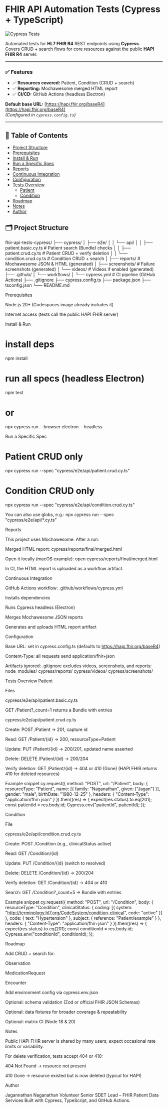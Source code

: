 # FHIR API Automation Tests (Cypress + TypeScript)

![Cypress Tests](https://github.com/jaganatwork/fhir-api-tests-cypress/actions/workflows/cypress.yml/badge.svg)

Automated tests for **HL7 FHIR R4** REST endpoints using **Cypress**.  
Covers CRUD + search flows for core resources against the public **HAPI FHIR R4** server.

---

### ✅ Features

- ✅ **Resources covered:** Patient, Condition (CRUD + search)
- ✅ **Reporting:** Mochawesome merged HTML report
- ✅ **CI/CD:** GitHub Actions (headless Electron)

**Default base URL:** [https://hapi.fhir.org/baseR4](https://hapi.fhir.org/baseR4)  
_(Configured in `cypress.config.ts`)_

---

## 📘 Table of Contents

- [Project Structure](#project-structure)
- [Prerequisites](#prerequisites)
- [Install & Run](#install--run)
- [Run a Specific Spec](#run-a-specific-spec)
- [Reports](#reports)
- [Continuous Integration](#continuous-integration)
- [Configuration](#configuration)
- [Tests Overview](#tests-overview)
  - [Patient](#patient)
  - [Condition](#condition)
- [Roadmap](#roadmap)
- [Notes](#notes)
- [Author](#author)

## 🗂️ Project Structure

fhir-api-tests-cypress/
├── cypress/
│ ├── e2e/
│ │ └── api/
│ │ ├── patient.basic.cy.ts # Patient search (Bundle) checks
│ │ ├── patient.crud.cy.ts # Patient CRUD + verify deletion
│ │ └── condition.crud.cy.ts # Condition CRUD + search
│ ├── reports/ # Mochawesome JSON & HTML (generated)
│ ├── screenshots/ # Failure screenshots (generated)
│ └── videos/ # Videos if enabled (generated)
├── .github/
│ └── workflows/
│ └── cypress.yml # CI pipeline (GitHub Actions)
├── .gitignore
├── cypress.config.ts
├── package.json
├── tsconfig.json
└── README.md

Prerequisites

Node.js 20+ (Codespaces image already includes it)

Internet access (tests call the public HAPI FHIR server)

Install & Run

# install deps

npm install

# run all specs (headless Electron)

npm test

# or

npx cypress run --browser electron --headless

Run a Specific Spec

# Patient CRUD only

npx cypress run --spec "cypress/e2e/api/patient.crud.cy.ts"

# Condition CRUD only

npx cypress run --spec "cypress/e2e/api/condition.crud.cy.ts"

You can also use globs, e.g.:
npx cypress run --spec "cypress/e2e/api/\*.cy.ts"

Reports

This project uses Mochawesome. After a run:

Merged HTML report:
cypress/reports/final/merged.html

Open it locally (macOS example):
open cypress/reports/final/merged.html

In CI, the HTML report is uploaded as a workflow artifact.

Continuous Integration

GitHub Actions workflow: .github/workflows/cypress.yml

Installs dependencies

Runs Cypress headless (Electron)

Merges Mochawesome JSON reports

Generates and uploads HTML report artifact

Configuration

Base URL: set in cypress.config.ts
(defaults to https://hapi.fhir.org/baseR4)

Content-Type: all requests send application/fhir+json

Artifacts ignored: .gitignore excludes videos, screenshots, and reports:
node_modules/
cypress/reports/
cypress/videos/
cypress/screenshots/

Tests Overview
Patient

Files

cypress/e2e/api/patient.basic.cy.ts

GET /Patient?\_count=1 returns a Bundle with entries

cypress/e2e/api/patient.crud.cy.ts

Create: POST /Patient → 201, capture id

Read: GET /Patient/{id} → 200, resourceType=Patient

Update: PUT /Patient/{id} → 200/201, updated name asserted

Delete: DELETE /Patient/{id} → 200/204

Verify deletion: GET /Patient/{id} → 404 or 410 (Gone)
(HAPI FHIR returns 410 for deleted resources)

Example snippet
cy.request({
method: "POST",
url: "/Patient",
body: {
resourceType: "Patient",
name: [{ family: "Naganathan", given: ["Jagan"] }],
gender: "male",
birthDate: "1980-12-25"
},
headers: { "Content-Type": "application/fhir+json" }
}).then((res) => {
expect(res.status).to.eq(201);
const patientId = res.body.id;
Cypress.env("patientId", patientId);
});

Condition

File

cypress/e2e/api/condition.crud.cy.ts

Create: POST /Condition (e.g., clinicalStatus active)

Read: GET /Condition/{id}

Update: PUT /Condition/{id} (switch to resolved)

Delete: DELETE /Condition/{id} → 200/204

Verify deletion: GET /Condition/{id} → 404 or 410

Search: GET /Condition?\_count=5 → Bundle with entries

Example snippet
cy.request({
method: "POST",
url: "/Condition",
body: {
resourceType: "Condition",
clinicalStatus: {
coding: [{ system: "http://terminology.hl7.org/CodeSystem/condition-clinical", code: "active" }]
},
code: { text: "Hypertension" },
subject: { reference: "Patient/example" }
},
headers: { "Content-Type": "application/fhir+json" }
}).then((res) => {
expect(res.status).to.eq(201);
const conditionId = res.body.id;
Cypress.env("conditionId", conditionId);
});

Roadmap

Add CRUD + search for:

Observation

MedicationRequest

Encounter

Add environment config via cypress.env.json

Optional: schema validation (Zod or official FHIR JSON Schemas)

Optional: data fixtures for broader coverage & repeatability

Optional: matrix CI (Node 18 & 20)

Notes

Public HAPI FHIR server is shared by many users; expect occasional rate limits or variability.

For delete verification, tests accept 404 or 410:

404 Not Found → resource not present

410 Gone → resource existed but is now deleted (typical for HAPI)

Author

Jagannathan Naganathan
Volunteer Senior SDET Lead – FHIR Patient Data Services
Built with Cypress, TypeScript, and GitHub Actions.

